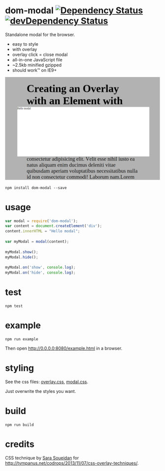 # dom-modal [![Dependency Status](http://img.shields.io/david/vvo/dom-modal.svg?style=flat-square)](https://david-dm.org/vvo/dom-modal) [![devDependency Status](http://img.shields.io/david/dev/vvo/dom-modal.svg?style=flat-square)](https://david-dm.org/vvo/dom-modal#info=devDependencies)

Standalone modal for the browser.

- easy to style
- with overlay
- overlay click = close modal
- all-in-one JavaScript file
- ~2.5kb minified gzipped
- should work™ on IE9+

![screenshot](screenshot.png)

```shell
npm install dom-modal --save
```

# usage

```js
var modal = require('dom-modal');
var content = document.createElement('div');
content.innerHTML = "Hello modal";

var myModal = modal(content);

myModal.show();
myModal.hide();

myModal.on('show', console.log);
myModal.on('hide', console.log);
```

# test

```
npm test
```

# example

```
npm run example
```

Then open http://0.0.0.0:8080/example.html in a browser.

# styling

See the css files: [overlay.css](overlay.css), [modal.css](modal.css).

Just overwrite the styles you want.

# build

```shell
npm run build
```

# credits

CSS technique by [Sara Soueidan](https://twitter.com/SaraSoueidan) for http://tympanus.net/codrops/2013/11/07/css-overlay-techniques/.
